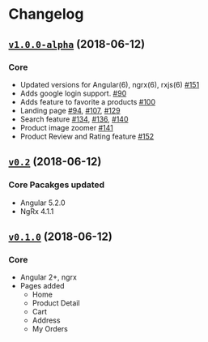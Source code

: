 # Changelog

## [`v1.0.0-alpha`][tag-1_0_0-alpha] (2018-06-12)

### Core
* Updated versions for Angular(6), ngrx(6), rxjs(6) [#151](https://github.com/aviabird/angularspree/pull/151)
* Adds google login support. [#90](https://github.com/aviabird/angularspree/pull/90)
* Adds feature to favorite a products [#100](https://github.com/aviabird/angularspree/pull/100)
* Landing page [#94](https://github.com/aviabird/angularspree/pull/94), [#107](https://github.com/aviabird/angularspree/pull/107), [#129](https://github.com/aviabird/angularspree/pull/129)
* Search feature [#134](https://github.com/aviabird/angularspree/pull/134), [#136](https://github.com/aviabird/angularspree/pull/136), [#140](https://github.com/aviabird/angularspree/pull/140)
* Product image zoomer [#141](https://github.com/aviabird/angularspree/pull/141)
* Product Review and Rating feature [#152](https://github.com/aviabird/angularspree/pull/152)

## [`v0.2`][tag-0_2] (2018-06-12)

### Core Pacakges updated
* Angular 5.2.0
* NgRx 4.1.1

## [`v0.1.0`][tag-0_1_0] (2018-06-12)

### Core
* Angular 2+, ngrx
* Pages added
  * Home
  * Product Detail
  * Cart
  * Address
  * My Orders

[tag-1_0_0-alpha]: https://github.com/aviabird/angularspree/releases/tag/v1.0.0-alpha
[tag-0_2]: https://github.com/aviabird/angularspree/releases/tag/v0.2
[tag-0_1_0]: https://github.com/aviabird/angularspree/releases/tag/v0.1.0
